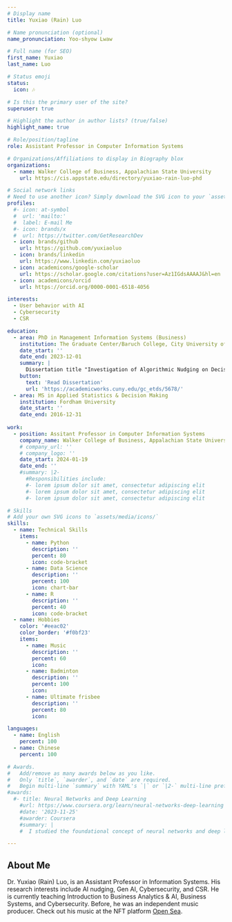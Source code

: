 ```yaml
---
# Display name
title: Yuxiao (Rain) Luo

# Name pronunciation (optional)
name_pronunciation: Yoo-shyow Lwaw

# Full name (for SEO)
first_name: Yuxiao
last_name: Luo

# Status emoji
status:
  icon: 🎶

# Is this the primary user of the site?
superuser: true

# Highlight the author in author lists? (true/false)
highlight_name: true

# Role/position/tagline
role: Assistant Professor in Computer Information Systems

# Organizations/Affiliations to display in Biography blox
organizations:
  - name: Walker College of Business, Appalachian State University
    url: https://cis.appstate.edu/directory/yuxiao-rain-luo-phd

# Social network links
# Need to use another icon? Simply download the SVG icon to your `assets/media/icons/` folder.
profiles:
  #- icon: at-symbol
  #  url: 'mailto:'
  #  label: E-mail Me
  #- icon: brands/x
  #  url: https://twitter.com/GetResearchDev
  - icon: brands/github
    url: https://github.com/yuxiaoluo
  - icon: brands/linkedin
    url: https://www.linkedin.com/yuxiaoluo
  - icon: academicons/google-scholar
    url: https://scholar.google.com/citations?user=Az1IGdsAAAAJ&hl=en
  - icon: academicons/orcid
    url: https://orcid.org/0000-0001-6518-4056

interests:
  - User behavior with AI
  - Cybersecurity
  - CSR

education:
  - area: PhD in Management Information Systems (Business)
    institution: The Graduate Center/Baruch College, City University of New York
    date_start: ''
    date_end: 2023-12-01
    summary: |
      Dissertation title "Investigation of Algorithmic Nudging on Decision Quality: Evidence from Randomized Experiments in Online Recommendation Settings."
    button:
      text: 'Read Dissertation'
      url: 'https://academicworks.cuny.edu/gc_etds/5678/'
  - area: MS in Applied Statistics & Decision Making
    institution: Fordham University
    date_start: ''
    date_end: 2016-12-31
  
work:
  - position: Assitant Professor in Computer Information Systems
    company_name: Walker College of Business, Appalachian State University
    # company_url: ''
    # company_logo: ''
    date_start: 2024-01-19
    date_end: ''
    #summary: |2-
      #Responsibilities include:
      #- lorem ipsum dolor sit amet, consectetur adipiscing elit
      #- lorem ipsum dolor sit amet, consectetur adipiscing elit
      #- lorem ipsum dolor sit amet, consectetur adipiscing elit

# Skills
# Add your own SVG icons to `assets/media/icons/`
skills:
  - name: Technical Skills
    items:
      - name: Python
        description: ''
        percent: 80
        icon: code-bracket
      - name: Data Science
        description: ''
        percent: 100
        icon: chart-bar
      - name: R
        description: ''
        percent: 40
        icon: code-bracket
  - name: Hobbies
    color: '#eeac02'
    color_border: '#f0bf23'
    items:
      - name: Music
        description: ''
        percent: 60
        icon: 
      - name: Badminton
        description: ''
        percent: 100
        icon: 
      - name: Ultimate frisbee
        description: ''
        percent: 80
        icon: 

languages:
  - name: English
    percent: 100
  - name: Chinese
    percent: 100

# Awards.
#   Add/remove as many awards below as you like.
#   Only `title`, `awarder`, and `date` are required.
#   Begin multi-line `summary` with YAML's `|` or `|2-` multi-line prefix and indent 2 spaces below.
#awards:
  #- title: Neural Networks and Deep Learning
    #url: https://www.coursera.org/learn/neural-networks-deep-learning
    #date: '2023-11-25'
    #awarder: Coursera
    #summary: |
    #  I studied the foundational concept of neural networks and deep learning. By the end, I was familiar with #the significant technological trends driving the rise of deep learning; build, train, and apply fully #connected deep neural networks; implement efficient (vectorized) neural networks; identify key parameters #in a neural network’s architecture; and apply deep learning to your own applications.

---
```


## About Me

Dr. Yuxiao (Rain) Luo, is an Assistant Professor in Information Systems. His research interests include AI nudging, Gen AI, Cybersecurity, and CSR. He is currently teaching Introduction to Business Analytics & AI, Business Systems, and Cybersecurity. Before, he was an independent music producer. Check out his music at the NFT platform [Open Sea](https://opensea.io/collection/rainshell-pinksunset).